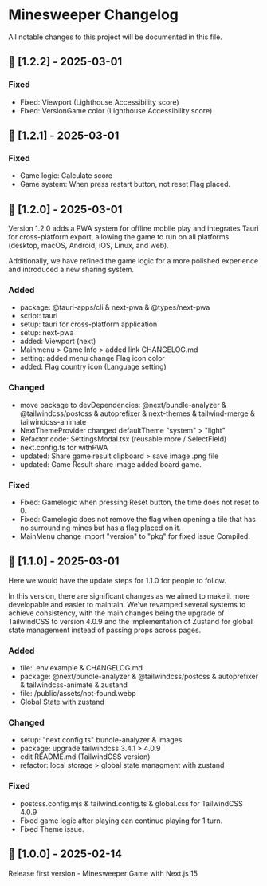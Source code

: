# Minesweeper Changelog
All notable changes to this project will be documented in this file.

## 📍 [1.2.2] - 2025-03-01

### Fixed
- Fixed: Viewport (Lighthouse Accessibility score)
- Fixed: VersionGame color (Lighthouse Accessibility score)

## 📍 [1.2.1] - 2025-03-01

### Fixed
- Game logic: Calculate score
- Game system: When press restart button, not reset Flag placed.

## 📍 [1.2.0] - 2025-03-01
Version 1.2.0 adds a PWA system for offline mobile play and integrates Tauri for cross-platform export, allowing the game to run on all platforms (desktop, macOS, Android, iOS, Linux, and web).

Additionally, we have refined the game logic for a more polished experience and introduced a new sharing system.

### Added
- package: @tauri-apps/cli & next-pwa & @types/next-pwa
- script: tauri
- setup: tauri for cross-platform application
- setup: next-pwa
- added: Viewport (next)
- Mainmenu > Game Info > added link CHANGELOG.md
- setting: added menu change Flag icon color
- added: Flag country icon (Language setting)

### Changed
- move package to devDependencies: @next/bundle-analyzer & @tailwindcss/postcss & autoprefixer & next-themes & tailwind-merge & tailwindcss-animate
- NextThemeProvider changed defaultTheme "system" > "light"
- Refactor code: SettingsModal.tsx (reusable more / SelectField)
- next.config.ts for withPWA
- updated: Share game result clipboard > save image .png file
- updated: Game Result share image added board game.

### Fixed
- Fixed: Gamelogic when pressing Reset button, the time does not reset to 0.
- Fixed: Gamelogic does not remove the flag when opening a tile that has no surrounding mines but has a flag placed on it.
- MainMenu change import "version" to "pkg" for fixed issue Compiled.

## 📍 [1.1.0] - 2025-03-01
Here we would have the update steps for 1.1.0 for people to follow.

In this version, there are significant changes as we aimed to make it more developable and easier to maintain. We've revamped several systems to achieve consistency, with the main changes being the upgrade of TailwindCSS to version 4.0.9 and the implementation of Zustand for global state management instead of passing props across pages.

### Added
- file: .env.example & CHANGELOG.md
- package: @next/bundle-analyzer & @tailwindcss/postcss & autoprefixer & tailwindcss-animate & zustand
- file: /public/assets/not-found.webp
- Global State with zustand
### Changed
- setup: "next.config.ts" bundle-analyzer & images
- package: upgrade tailwindcss 3.4.1 > 4.0.9
- edit README.md (TailwindCSS version)
- refactor: local storage > global state managment with zustand
### Fixed
- postcss.config.mjs & tailwind.config.ts & global.css for TailwindCSS 4.0.9
- Fixed game logic after playing can continue playing for 1 turn.
- Fixed Theme issue.
 
## 📍 [1.0.0] - 2025-02-14
Release first version - Minesweeper Game with Next.js 15